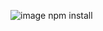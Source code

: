 ![image](https://github.com/sklfihggczx/monitorsys/assets/158799119/9104ffb3-7cb1-41ba-8bcf-8bd3c87112de)
npm install
